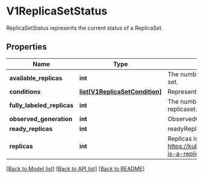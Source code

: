 # V1ReplicaSetStatus

ReplicaSetStatus represents the current status of a ReplicaSet.
## Properties
Name | Type | Description | Notes
------------ | ------------- | ------------- | -------------
**available_replicas** | **int** | The number of available replicas (ready for at least minReadySeconds) for this replica set. | [optional] 
**conditions** | [**list[V1ReplicaSetCondition]**](V1ReplicaSetCondition.md) | Represents the latest available observations of a replica set&#39;s current state. | [optional] 
**fully_labeled_replicas** | **int** | The number of pods that have labels matching the labels of the pod template of the replicaset. | [optional] 
**observed_generation** | **int** | ObservedGeneration reflects the generation of the most recently observed ReplicaSet. | [optional] 
**ready_replicas** | **int** | readyReplicas is the number of pods targeted by this ReplicaSet with a Ready Condition. | [optional] 
**replicas** | **int** | Replicas is the most recently observed number of replicas. More info: https://kubernetes.io/docs/concepts/workloads/controllers/replicationcontroller/#what-is-a-replicationcontroller | 

[[Back to Model list]](../README.md#documentation-for-models) [[Back to API list]](../README.md#documentation-for-api-endpoints) [[Back to README]](../README.md)


